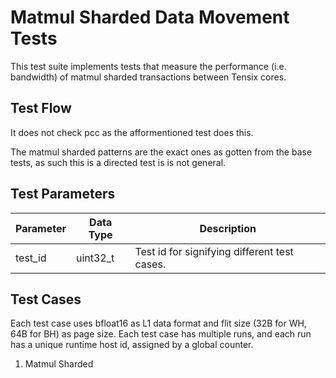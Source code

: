# Matmul Sharded Data Movement Tests

This test suite implements tests that measure the performance (i.e. bandwidth) of matmul sharded transactions between Tensix cores.

## Test Flow

It does not check pcc as the afformentioned test does this.

The matmul sharded patterns are the exact ones as gotten from the base tests, as such this is a directed test is is not general.

## Test Parameters
| Parameter                 | Data Type                          | Description |
| ------------------------- | ---------------------              | ----------- |
| test_id                   | uint32_t                           | Test id for signifying different test cases. |

## Test Cases
Each test case uses bfloat16 as L1 data format and flit size (32B for WH, 64B for BH) as page size.
Each test case has multiple runs, and each run has a unique runtime host id, assigned by a global counter.

1. Matmul Sharded
